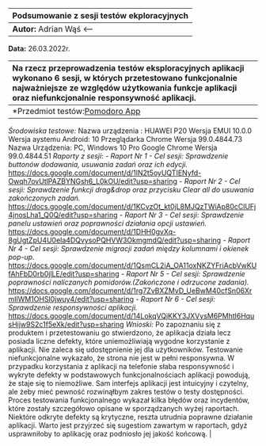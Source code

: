 | **Podsumowanie z sesji testów ekploracyjnych**
| --- |
| **Autor:** Adrian Wąś <--
**Data:**  26.03.2022r. 

| Na rzecz przeprowadzenia testów eksploracyjnych aplikacji wykonano 6 sesji,  w których przetestowano funkcjonalnie najważniejsze ze względów użytkowania funkcje aplikacji oraz niefunkcjonalnie responsywność aplikacji. 
| :---- |
|*Przedmiot testów:[Pomodoro App](https://testujpl.gitlab.io/pomodoro-kanban-test/)
*Środowiska testowe:* 
Nazwa urządzenia : HUAWEI P20
Wersja EMUI 10.0.0
Wersja aystemu Android: 10
Przeglądarka Chrome Wersja 99.0.4844.73
Nazwa Urządzenia: PC, Windows 10 Pro
Google Chrome     Wersja 99.0.4844.51
*Raporty z sesji*:
*- Raport Nr 1 - Cel sesji: Sprawdzenie buttonów dodawania, usuwania zadań oraz ich edycji.*
  https://docs.google.com/document/d/1lN2t5oyUQTIENyfd-Owqh7ovUtlPAZBYNGsh6_L0kOU/edit?usp=sharing
*- Raport Nr 2 - Cel sesji: Sprawdzenie funkcji drag&drop oraz przycisku Clear all do usuwania zakończonych zadań.*
  https://docs.google.com/document/d/1KCvzOt_kt0jL8MJQzTWiAp80cClUFj4jnosLha1_Q0Q/edit?usp=sharing
*- Raport Nr 3 - Cel sesji: Sprawdzenie panelu ustawień oraz poprawności działania opcji ustawień.*
  https://docs.google.com/document/d/1DHH0gvXq-8gUgtZpU4U0ela4DQvysoPQHVW3OkmgmdQ/edit?usp=sharing
*- Raport Nr 4 - Cel sesji: Sprawdzenie migracji zadań między kolumnami i okienek pop-up.*
  https://docs.google.com/document/d/1QsmCL2iA_OA11oxNKZYFriAcbVwKUfAhFbD0rb0jlLE/edit?usp=sharing
*- Raport Nr 5 - Cel sesji: Sprawdzenie poprawności naliczanych pomidorów.(Zakończone i odrzucone zadania).*
  https://docs.google.com/document/d/1rg7ZvBXZMvD_UeBwM40cfSn06XrmIlWM1OHSl0jwuy4/edit?usp=sharing
*- Raport Nr 6 - Cel sesji: Sprawdzenie responsywności aplikacji.*
  https://docs.google.com/document/d/14LokqVQjKKY3JXVysM6PMhtl6HqusHijw9S2c1f5eXk/edit?usp=sharing
*Wnioski:* 
Po zapoznaniu się z produktem i przetestowaniu go stwierdzono, że aplikacja działa lecz posiada liczne defekty, które uniemożliwiają wygodne korzystanie z aplikacji. Nie zaleca się udostępnienie jej dla użytkowników. Testowanie niefunkcjonalne wykazało, że strona nie jest w pełni responsywna. W przypadku korzystania z aplikacji na telefonie słaba responsywność i wykryte defekty w podstawowych funkcjonalnościach aplikacji powodują, że staje się to niemożliwe. Sam interfejs aplikacji jest intuicyjny i czytelny, ale żeby mieć pewność rozwinąłbym zakres testów o testy dostępności. Proces testowania funkcjonalnego wykazał kilka błędów oraz incydentów, które zostały szczegółowo opisane w sporządzanych wyżej raportach. Niektóre odkryte defekty są krytyczne, reszta utrudnia poprawne działanie aplikacji. 
Warto jest przyjrzeć się sugestiom zawartym w raportach, gdyż usprawniłoby to aplikację oraz podniosło jej jakość końcową. |
